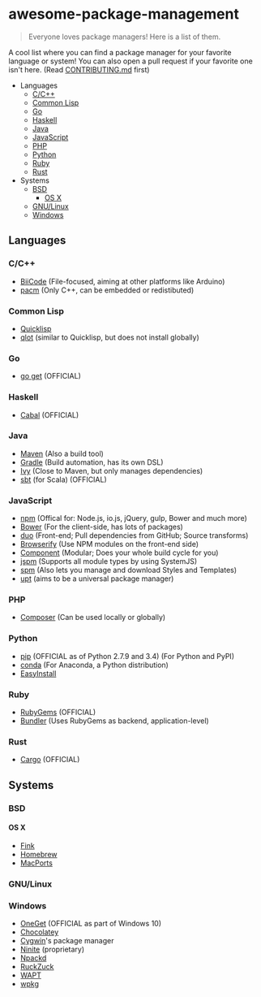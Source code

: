 # awesome-package-management
> Everyone loves package managers! Here is a list of them.

A cool list where you can find a package manager for your favorite language or system! You can also open a pull request if your
favorite one isn't here. (Read [CONTRIBUTING.md](CONTRIBUTING.md) first)

- Languages
  - [C/C++](#cc)
  - [Common Lisp](#common-lisp)
  - [Go](#go)
  - [Haskell](#haskell)
  - [Java](#java)
  - [JavaScript](#javascript)
  - [PHP](#php)
  - [Python](#python)
  - [Ruby](#ruby)
  - [Rust](#rust)
- Systems
  - [BSD](#bsd)
    - [OS X](#os-x)
  - [GNU/Linux](#gnulinux)
  - [Windows](#windows)

## Languages

### C/C++
- [BiiCode](https://www.biicode.com/) (File-focused, aiming at other platforms like Arduino)
- [pacm](http://sourcey.com/pacm/) (Only C++, can be embedded or redistibuted)

### Common Lisp

- [Quicklisp](https://www.quicklisp.org/)
- [qlot](https://github.com/fukamachi/qlot) (similar to Quicklisp, but does not install globally)

### Go
- [go get](http://golang.org/cmd/go/) (OFFICIAL)

### Haskell
- [Cabal](http://www.haskell.org/cabal/) (OFFICIAL)

### Java
- [Maven](http://maven.apache.org/) (Also a build tool)
- [Gradle](http://gradle.org/) (Build automation, has its own DSL)
- [Ivy](http://ant.apache.org/ivy) (Close to Maven, but only manages dependencies)
- [sbt](http://www.scala-sbt.org/) (for Scala) (OFFICIAL)

### JavaScript
- [npm](http://npmjs.com) (Offical for: Node.js, io.js, jQuery, gulp, Bower and much more)
- [Bower](http://bower.io) (For the client-side, has lots of packages)
- [duo](http://duojs.org) (Front-end; Pull dependencies from GitHub; Source transforms)
- [Browserify](http://browserify.org/) (Use NPM modules on the front-end side)
- [Component](https://github.com/componentjs/component) (Modular; Does your whole build cycle for you)
- [jspm](http://jspm.io/) (Supports all module types by using SystemJS)
- [spm](http://spmjs.io/) (Also lets you manage and download Styles and Templates)
- [upt](https://github.com/hyperweb2/upt) (aims to be a universal package manager)

### PHP
- [Composer](http://getcomposer.org/) (Can be used locally or globally)

### Python
- [pip](http://www.pip-installer.org/) (OFFICIAL as of Python 2.7.9 and 3.4) (For Python and PyPI)
- [conda](https://store.continuum.io/cshop/anaconda/) (For Anaconda, a Python distribution)
- [EasyInstall](http://pypi.python.org/pypi/setuptools) 

### Ruby
- [RubyGems](http://rubygems.org/) (OFFICIAL)
- [Bundler](http://bundler.io/) (Uses RubyGems as backend, application-level)

### Rust
- [Cargo](https://crates.io/) (OFFICIAL)

## Systems

### BSD

#### OS X
- [Fink](http://www.finkproject.org/)
- [Homebrew](http://brew.sh/)
- [MacPorts](http://www.macports.org/)

### GNU/Linux

### Windows
- [OneGet](https://github.com/OneGet/oneget) (OFFICIAL as part of Windows 10)
- [Chocolatey](https://chocolatey.org/)
- [Cygwin](https://cygwin.com/)'s package manager
- [Ninite](https://ninite.com/) (proprietary)
- [Npackd](https://npackd.appspot.com/)
- [RuckZuck](http://ruckzuck.tools/)
- [WAPT](http://dev.tranquil.it/wiki/WAPT_-_apt-get_pour_Windows/en)
- [wpkg](http://windowspackager.org/documentation/wpkg)
